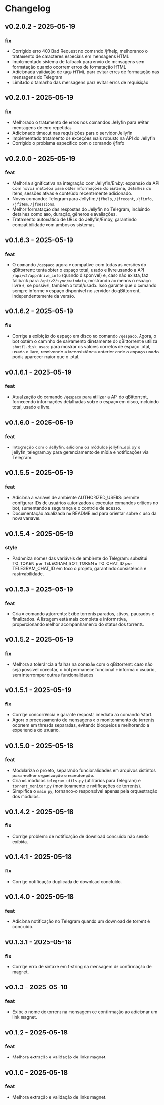 # Changelog

## v0.2.0.2 - 2025-05-19

### fix

- Corrigido erro 400 Bad Request no comando /jfhelp, melhorando o tratamento de caracteres especiais em mensagens HTML
- Implementado sistema de fallback para envio de mensagens sem formatação quando ocorrem erros de formatação HTML
- Adicionada validação de tags HTML para evitar erros de formatação nas mensagens do Telegram
- Limitado o tamanho das mensagens para evitar erros de requisição

## v0.2.0.1 - 2025-05-19

### fix

- Melhorado o tratamento de erros nos comandos Jellyfin para evitar mensagens de erro repetidas
- Adicionado timeout nas requisições para o servidor Jellyfin
- Implementado tratamento de exceções mais robusto na API do Jellyfin
- Corrigido o problema específico com o comando /jfinfo

## v0.2.0.0 - 2025-05-19

### feat

- Melhoria significativa na integração com Jellyfin/Emby: expansão da API com novos métodos para obter informações do sistema, detalhes de itens, sessões ativas e conteúdo recentemente adicionado.
- Novos comandos Telegram para Jellyfin: `/jfhelp`, `/jfrecent`, `/jfinfo`, `/jfitem`, `/jfsessions`.
- Melhor formatação das respostas do Jellyfin no Telegram, incluindo detalhes como ano, duração, gêneros e avaliações.
- Tratamento automático de URLs do Jellyfin/Emby, garantindo compatibilidade com ambos os sistemas.

## v0.1.6.3 - 2025-05-19

### feat

- O comando `/qespaco` agora é compatível com todas as versões do qBittorrent: tenta obter o espaço total, usado e livre usando a API `/api/v2/app/drive_info` (quando disponível) e, caso não exista, faz fallback para `/api/v2/sync/maindata`, mostrando ao menos o espaço livre e, se possível, também o total/usado. Isso garante que o comando sempre informe o espaço disponível no servidor do qBittorrent, independentemente da versão.

## v0.1.6.2 - 2025-05-19

### fix

- Corrige a exibição do espaço em disco no comando `/qespaco`. Agora, o bot obtém o caminho de salvamento diretamente do qBittorrent e utiliza `shutil.disk_usage` para mostrar os valores corretos de espaço total, usado e livre, resolvendo a inconsistência anterior onde o espaço usado podia aparecer maior que o total.

## v0.1.6.1 - 2025-05-19

### feat

- Atualização do comando `/qespaco` para utilizar a API do qBittorrent, fornecendo informações detalhadas sobre o espaço em disco, incluindo total, usado e livre.

## v0.1.6.0 - 2025-05-19

### feat

- Integração com o Jellyfin: adiciona os módulos jellyfin_api.py e jellyfin_telegram.py para gerenciamento de mídia e notificações via Telegram.

## v0.1.5.5 - 2025-05-19

### feat

- Adiciona a variável de ambiente AUTHORIZED_USERS: permite configurar IDs de usuários autorizados a executar comandos críticos no bot, aumentando a segurança e o controle de acesso.
- Documentação atualizada no README.md para orientar sobre o uso da nova variável.

## v0.1.5.4 - 2025-05-19

### style

- Padroniza nomes das variáveis de ambiente do Telegram: substitui TG_TOKEN por TELEGRAM_BOT_TOKEN e TG_CHAT_ID por TELEGRAM_CHAT_ID em todo o projeto, garantindo consistência e rastreabilidade.

## v0.1.5.3 - 2025-05-19

### feat

- Cria o comando /qtorrents: Exibe  torrents parados, ativos, pausados e finalizados. A listagem está mais completa e informativa, proporcionando melhor acompanhamento do status dos torrents.

## v0.1.5.2 - 2025-05-19

### fix

- Melhora a tolerância a falhas na conexão com o qBittorrent: caso não seja possível conectar, o bot permanece funcional e informa o usuário, sem interromper outras funcionalidades.

## v0.1.5.1 - 2025-05-19

### fix

- Corrige concorrência e garante resposta imediata ao comando /start.
- Agora o processamento de mensagens e o monitoramento de torrents ocorrem em threads separadas, evitando bloqueios e melhorando a experiência do usuário.

## v0.1.5.0 - 2025-05-18

### feat

- Modulariza o projeto, separando funcionalidades em arquivos distintos para melhor organização e manutenção.
- Cria os módulos `telegram_utils.py` (utilitários para Telegram) e `torrent_monitor.py` (monitoramento e notificações de torrents).
- Simplifica o `main.py`, tornando-o responsável apenas pela orquestração dos módulos.

## v0.1.4.2 - 2025-05-18

### fix

- Corrige problema de notificação de download concluído não sendo exibida.

## v0.1.4.1 - 2025-05-18

### fix

- Corrige notificação duplicada de download concluído.

## v0.1.4.0 - 2025-05-18

### feat

- Adiciona notificação no Telegram quando um download de torrent é concluído.

## v0.1.3.1 - 2025-05-18

### fix

- Corrige erro de sintaxe em f-string na mensagem de confirmação de magnet.

## v0.1.3 - 2025-05-18

### feat

- Exibe o nome do torrent na mensagem de confirmação ao adicionar um link magnet.

## v0.1.2 - 2025-05-18

### feat

- Melhora extração e validação de links magnet.

## v0.1.0 - 2025-05-18

### feat

- Melhora extração e validação de links magnet.